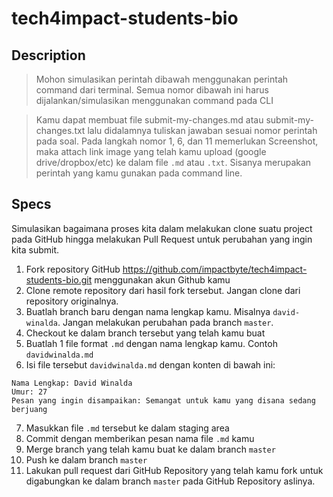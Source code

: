 # tech4impact-students-bio

## Description
> Mohon simulasikan perintah dibawah menggunakan perintah command dari terminal. Semua nomor dibawah ini harus dijalankan/simulasikan menggunakan command pada CLI

> Kamu dapat membuat file submit-my-changes.md atau submit-my-changes.txt lalu didalamnya tuliskan jawaban sesuai nomor perintah pada soal. Pada langkah nomor 1, 6, dan 11 memerlukan Screenshot, maka attach link image yang telah kamu upload (google drive/dropbox/etc) ke dalam file `.md` atau `.txt`. Sisanya merupakan perintah yang kamu gunakan pada command line.

## Specs

Simulasikan bagaimana proses kita dalam melakukan clone suatu project pada GitHub hingga melakukan Pull Request untuk perubahan yang ingin kita submit.

1. Fork repository GitHub https://github.com/impactbyte/tech4impact-students-bio.git menggunakan akun Github kamu
2. Clone remote repository dari hasil fork tersebut. Jangan clone dari repository originalnya.
3. Buatlah branch baru dengan nama lengkap kamu. Misalnya `david-winalda`. Jangan melakukan perubahan pada branch `master`.
4. Checkout ke dalam branch tersebut yang telah kamu buat
5. Buatlah 1 file format `.md` dengan nama lengkap kamu. Contoh `davidwinalda.md`
6. Isi file tersebut `davidwinalda.md` dengan konten di bawah ini:
```
Nama Lengkap: David Winalda
Umur: 27
Pesan yang ingin disampaikan: Semangat untuk kamu yang disana sedang berjuang
```
7. Masukkan file `.md` tersebut ke dalam staging area
8. Commit dengan memberikan pesan nama file `.md` kamu
9. Merge branch yang telah kamu buat ke dalam branch `master`
10. Push ke dalam branch `master`
11. Lakukan pull request dari GitHub Repository yang telah kamu fork untuk digabungkan ke dalam branch `master` pada GitHub Repository aslinya.
